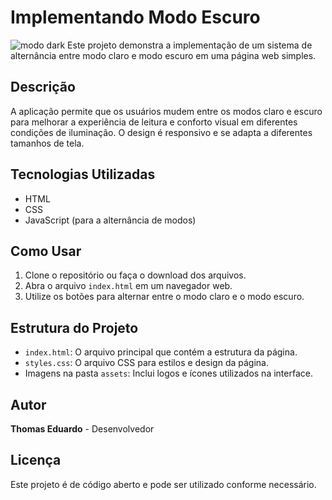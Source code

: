 # Implementando Modo Escuro

![modo dark](https://github.com/user-attachments/assets/2f2d4e2f-4929-4868-9466-ea80bdcb34c4)
Este projeto demonstra a implementação de um sistema de alternância entre modo claro e modo escuro em uma página web simples.


## Descrição

A aplicação permite que os usuários mudem entre os modos claro e escuro para melhorar a experiência de leitura e conforto visual em diferentes condições de iluminação. O design é responsivo e se adapta a diferentes tamanhos de tela.

## Tecnologias Utilizadas

- HTML
- CSS
- JavaScript (para a alternância de modos)

## Como Usar

1. Clone o repositório ou faça o download dos arquivos.
2. Abra o arquivo `index.html` em um navegador web.
3. Utilize os botões para alternar entre o modo claro e o modo escuro.

## Estrutura do Projeto

- `index.html`: O arquivo principal que contém a estrutura da página.
- `styles.css`: O arquivo CSS para estilos e design da página.
- Imagens na pasta `assets`: Inclui logos e ícones utilizados na interface.

## Autor

**Thomas Eduardo** - Desenvolvedor

## Licença

Este projeto é de código aberto e pode ser utilizado conforme necessário.